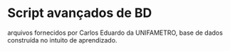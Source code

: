 # Script avançados de BD

arquivos fornecidos por Carlos Eduardo da UNIFAMETRO, base de dados construída no intuito de aprendizado.